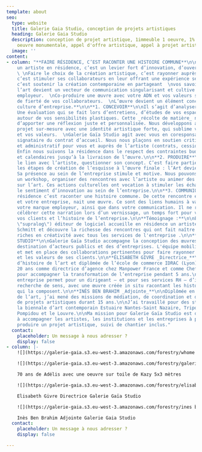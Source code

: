 ```yaml
---
template: about
seo:
  type: website
  title: Galerie Gaia Studio, conception de projets artistiques
  heading: Galerie Gaia Studio
  description: conception de projet artistique, 1immeuble 1 oeuvre, 1% artistique,
    oeuvre monumentale, appel d'offre artistique, appel à projet artistique
  image: ''
content:
- column: "**FAIRE RÉSIDENCE, C’EST RACONTER UNE HISTOIRE COMMUNE**\n\n**Accueillir
    un artiste en résidence, c’est un levier fort d’innovation, d’ouverture et d’audace.
    \ \nFaire le choix de la création artistique, c’est rayonner auprès de sa clientèle,
    c’est stimuler ses collaborateurs en leur offrant une expérience sensible et
    c’est soutenir la création contemporaine en partageant  \nvos savoir-faire :
    l’art devient un vecteur de communication singularisant et cultive votre marque
    employeur.  \nCo-produire une œuvre avec votre ADN et vos valeurs sublime le sentiment
    de fierté de vos collaborateurs.  \nL’œuvre devient un élément concret de votre
    culture d’entreprise.**\n\n**1. CONCEVOIR**\n\nIl s’agit d’analyser vos besoins.
    Une évaluation qui se fait lors d’entretiens, d’études de vos espaces et d’échanges
    autour de vos sensibilités plastiques. Cette _récolte de matière_ nous permet
    d’apporter une réflexion juste et personnalisée. Nous développons alors un
    projet sur-mesure avec une identité artistique forte, qui sublime votre lieu
    et vos valeurs.  \nGalerie Gaïa Studio agit avec vous en coresponsabilité comme
    signataire du contrat d’accueil. Nous nous plaçons en soutien critique, technique
    et administratif pour vous et auprès de l’artiste (contrats, cession de de droits).
    Enfin nous suivons la résidence dans le respect des contraintes budgétaires
    et calendaires jusqu’à la livraison de l’œuvre.\n\n**2. PRODUIRE**\n\nC’est faire
    le lien avec l’artiste, questionner son concept. C’est faire partie de toutes
    les étapes de création de l’esquisse à l’œuvre finale : l’Art devient un outil.
    Sa présence au sein de l’entreprise stimule et motive. Nous pouvons proposer
    un workshop, organiser des rencontres avec l’artiste ou animer des conférences
    sur l’art. Ces actions culturelles ont vocation à stimuler les échanges et développer
    le sentiment d’innovation au sein de l’entreprise.\n\n**3. COMMUNIQUER**\n\nFaire
    résidence c’est raconter une histoire commune. De cette rencontre entre un artiste
    et votre entreprise, nait une œuvre. Ce sont des liens humains à valoriser pour
    votre marque employeur, ainsi que dans votre communication. Il ne reste plus qu’a
    célébrer cette narration lors d’un vernissage, un temps fort pour vos collaborateurs,
    vos clients et l’histoire de l’entreprise.\n\n**Témoignage :**\n\nEntreprise [Supralog](https://www.reseau-entreprendre.org/fr/blog/artiste-plasticien-en-residence-dans-une-entreprise/
    \"supralog\") éditeur de logiciel accueille en résidence un artiste  Matthieu
    Schmitt et découvre la richesse des rencontres qui ont fait naître des interactions
    riches en créativité avec tous les services de l'entreprise .\n\n**GALERIE GAÏA
    STUDIO**\n\nGalerie Gaïa Studio accompagne la conception des œuvres d’art à
    destination d’acteurs publics et des d’entreprises. L'équipe mobilise des savoir-faire
    et met en place des collaborations pertinentes pour faire rayonner les ambitions
    et les valeurs de ses clients.\n\n**ÉLISABETH GIVRE _Directrice_**\n\nPassionnée
    d’histoire de l’art et diplômée de l’école de commerce IDRAC (Lyon), j’ai travaillé
    20 ans comme directrice d’agence chez Manpower France et comme Chef de projets
    pour accompagner la transformation de l’entreprise pendant 5 ans.\n\nL’art en
    entreprise permet pour un dirigeant – et pour ses services RH – d’incarner cette
    recherche de sens, avec une œuvre créée in situ racontant les histoires humaines
    qui la composent.\n\n**INÈS BEN BRAHIM _Adjointe_**\n\nDiplômée en histoire
    de l’art, j’ai mené des missions de médiation, de coordination et de développement
    de projets artistiques durant 15 ans.\n\nJ’ai travaillé pour des structures comme
    la biennale d’art contemporain Estuaire Nantes-Saint Nazaire, Tripode, le Centre
    Pompidou et le Louvre.\n\nMa mission pour Galerie Gaïa Studio est de continuer
    à accompagner les artistes, les institutions et les entreprises à penser et
    produire un projet artistique, suivi de chantier inclus."
  contact:
    placeholder: Un message à nous adresser ?
    display: false
- column: |-
    ![](https://galerie-gaia.s3.eu-west-3.amazonaws.com/forestry/whome projet galerie gaia studio.jpg)Cindy Belaud - Edwin Wide - Projet pour Whome - Nantes

    ![](https://galerie-gaia.s3.eu-west-3.amazonaws.com/forestry/galeriegaia@kazy-adelis.JPG)

    70 ans de Adélis avec une oeuvre sur toile de Kazy 5x3 mètres

    ![](https://galerie-gaia.s3.eu-west-3.amazonaws.com/forestry/elisabeth givre galerie gaia studio NB.png)

    Elisabeth Givre Directrice Galerie Gaïa Studio

    ![](https://galerie-gaia.s3.eu-west-3.amazonaws.com/forestry/ines ben brahim galerie gaia studio NB.png)

    Inès Ben Brahim Adjointe Galerie Gaia Studio
  contact:
    placeholder: Un message à nous adresser ?
    display: false

---
```

